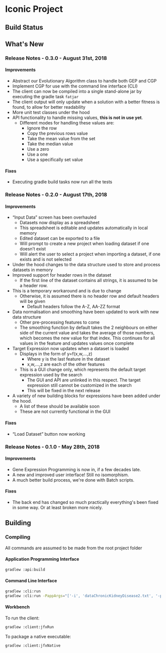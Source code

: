 # Iconic Project

## Build Status

## What's New

### Release Notes - 0.3.0 - August 31st, 2018

#### Improvements
* Abstract our Evolutionary Algorithm class to handle both GEP and CGP
* Implement CGP for use with the command line interface (CLI)
* The client can now be compiled into a single stand-alone jar by executing the gradle task `fatjar`
* The client output will only update when a solution with a better fitness is found, to allow for better readability
* More unit test classes under the hood
* API functionality to handle missing values, **this is not in use yet**.
  * Different modes for handling these values are:
    * Ignore the row
    * Copy the previous rows value
    * Take the mean value from the set
    * Take the median value
    * Use a zero
    * Use a one
    * Use a specifically set value

#### Fixes
* Executing gradle build tasks now run all the tests

### Release Notes - 0.2.0 - August 17th, 2018

#### Improvements
* “Input Data” screen has been overhauled
  * Datasets now display as a spreadsheet
  * This spreadsheet is editable and updates automatically in local memory
  * Edited dataset can be exported to a file
  * Will prompt to create a new project when loading dataset if one doesn’t exist
  * Will alert the user to select a project when importing a dataset, if one exists and is not selected
* Under the hood changes to the data structure used to store and process datasets in memory
* Improved support for header rows in the dataset
  * If the first line of the dataset contains all strings, it is assumed to be a header row.
* This is a temporary workaround and is due to change
  * Otherwise, it is assumed there is no header row and default headers will be given
    * Default headers follow the A-Z, AA-ZZ format
* Data normalisation and smoothing have been updated to work with new data structure
  * Other pre-processing features to come
  * The smoothing function by default takes the 2 neighbours on either side of the current value and takes the average of those numbers, which becomes the new value for that index. This continues for all values in the feature and updates values once complete
* Target Expression now updates when a dataset is loaded
  * Displays in the form of y=f(x,w,…,z)
    * Where y is the last feature in the dataset
    * x,w,…,z are each of the other features
  * This is a GUI change only, which represents the default target expression used by the search
    * The GUI and API are unlinked in this respect. The target expression still cannot be customized in the search
    * This will be fixed in the next release
* A variety of new building blocks for expressions have been added under the hood.
  * A list of these should be available soon
  * These are not currently functional in the GUI


#### Fixes
* “Load Dataset” button now working

### Release Notes - 0.1.0 - May 28th, 2018

#### Improvements
* Gene Expression Programming is now in, if a few decades late.
* A new and improved user interface! Still no isomorphism.
* A much better build process, we're done with Batch scripts.

#### Fixes
* The back end has changed so much practically everything's been
fixed in some way. Or at least broken more nicely.

## Building

### Compiling

All commands are assumed to be made from the root project folder

#### Application Programming Interface

```bash
gradlew :api:build
```

#### Command Line Interface

```bash
gradlew :cli:run
gradlew :cli:run -PappArgs="['-i', 'dataChronicKidneyDisease2.txt', '-p', '100', '-g', '500', '-mP', '1.0', '-cP', '1.0']"
```

#### Workbench

To run the client:

```bash
gradlew :client:jfxRun
```

To package a native executable:

```bash
gradlew :client:jfxNative
```